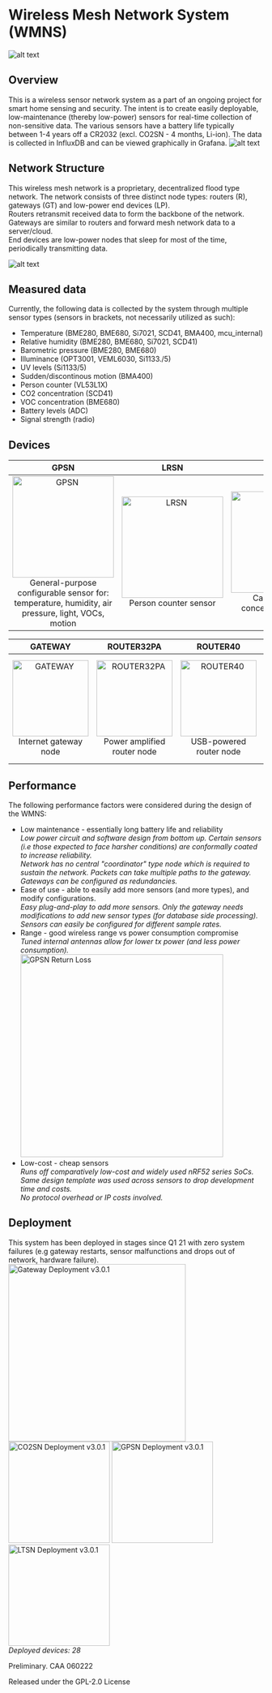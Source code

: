 # Wireless Mesh Network System (WMNS)


![alt text](https://github.com/edward62740/Wireless-Mesh-Network-System/blob/master/Documentation/mesh.png "Mesh Devices")

## Overview

This is a wireless sensor network system as a part of an ongoing project for smart home sensing and security. The intent is to create easily deployable, low-maintenance (thereby low-power) sensors for real-time collection of non-sensitive data. The various sensors have a battery life typically between 1-4 years off a CR2032 (excl. CO2SN - 4 months, Li-ion).
The data is collected in InfluxDB and can be viewed graphically in Grafana.
![alt text](https://github.com/edward62740/Wireless-Mesh-Network-System/blob/master/Documentation/graph.jpg "Grafana")


## Network Structure
This wireless mesh network is a proprietary, decentralized flood type network. The network consists of three distinct node types: routers (R), gateways (GT) and low-power end devices (LP).\
Routers retransmit received data to form the backbone of the network.\
Gateways are similar to routers and forward mesh network data to a server/cloud.\
End devices are low-power nodes that sleep for most of the time, periodically transmitting data.


![alt text](https://github.com/edward62740/Wireless-Mesh-Network-System/blob/master/Documentation/network.png "Mesh Devices")


## Measured data
Currently, the following data is collected by the system through multiple sensor types (sensors in brackets, not necessarily utilized as such):
* Temperature (BME280, BME680, Si7021, SCD41, BMA400, mcu_internal)
* Relative humidity (BME280, BME680, Si7021, SCD41)
* Barometric pressure (BME280, BME680)
* Illuminance (OPT3001, VEML6030, Si1133./5)
* UV levels (Si1133/5)
* Sudden/discontinous motion (BMA400)
* Person counter (VL53L1X)
* CO2 concentration (SCD41)
* VOC concentration (BME680)
* Battery levels (ADC)
* Signal strength (radio)


## Devices

GPSN             |  LRSN      |  CO2SN  | ALSN
:-------------------------:|:-------------------------:|:-------------------------:|:-------------------------:
<img src="https://github.com/edward62740/Wireless-Mesh-Network-System/blob/master/Documentation/gpsn.png" alt="GPSN" width="200"/><br />General-purpose configurable sensor for: temperature, humidity, air pressure, light, VOCs, motion|<img src="https://github.com/edward62740/Wireless-Mesh-Network-System/blob/master/Documentation/lrsn.png" alt="LRSN" width="200"/><br />Person counter sensor |  <img src="https://github.com/edward62740/Wireless-Mesh-Network-System/blob/master/Documentation/co2sn.png" alt="CO2SN" width="200"/><br />Carbon dioxide concentration sensor | <img src="https://github.com/edward62740/Wireless-Mesh-Network-System/blob/master/Documentation/alsn.png" alt="ALSN" width="200"/><br />Specialized light sensor for visible, UV, IR

GATEWAY             |  ROUTER32PA      |  ROUTER40  | LTSN | TERMINAL
:-------------------------:|:-------------------------:|:-------------------------:|:-------------------------:|:-------------------------:
<img src="https://github.com/edward62740/Wireless-Mesh-Network-System/blob/master/Documentation/gateway.png" alt="GATEWAY" width="150"/><br />Internet gateway node  |<img src="https://github.com/edward62740/Wireless-Mesh-Network-System/blob/master/Documentation/router32pa.png" alt="ROUTER32PA" width="150"/><br />Power amplified router node |  <img src="https://github.com/edward62740/Wireless-Mesh-Network-System/blob/master/Documentation/router40.png" alt="ROUTER40" width="150"/><br />USB-powered router node |<img src="https://github.com/edward62740/Wireless-Mesh-Network-System/blob/master/Documentation/ltsn.png" alt="LTSN" width="150"/><br />Specialized temp sensor for sub-zero|<img src="https://github.com/edward62740/Wireless-Mesh-Network-System/blob/master/Documentation/terminal.png" alt="TERMINAL" width="150"/><br />redacted for security reasons

## Performance

The following performance factors were considered during the design of the WMNS:
* Low maintenance - essentially long battery life and reliability
</br> _Low power circuit and software design from bottom up. Certain sensors (i.e those expected to face harsher conditions) are conformally coated to increase reliability._
</br> _Network has no central "coordinator" type node which is required to sustain the network. Packets can take multiple paths to the gateway. Gateways can be configured as redundancies._
* Ease of use - able to easily add more sensors (and more types), and modify configurations.
</br> _Easy plug-and-play to add more sensors. Only the gateway needs modifications to add new sensor types (for database side processing)._
</br> _Sensors can easily be configured for different sample rates._
* Range - good wireless range vs power consumption compromise
</br> _Tuned internal antennas allow for lower tx power (and less power consumption)._ 
</br><img src="https://github.com/edward62740/Wireless-Mesh-Network-System/blob/master/Documentation/gpsntune.PNG" alt="GPSN Return Loss" width="400"/>
* Low-cost - cheap sensors
</br> _Runs off comparatively low-cost and widely used nRF52 series SoCs. Same design template was used across sensors to drop development time and costs._
</br> _No protocol overhead or IP costs involved._

## Deployment

This system has been deployed in stages since Q1 21 with zero system failures (e.g gateway restarts, sensor malfunctions and drops out of network, hardware failure).
</br><img src="https://github.com/edward62740/Wireless-Mesh-Network-System/blob/master/Documentation/deployment.png" alt="Gateway Deployment v3.0.1" width="350"/>
<img src="https://github.com/edward62740/Wireless-Mesh-Network-System/blob/master/Documentation/deploymentco2sn.jpeg" alt="CO2SN Deployment v3.0.1" width="200"/>
<img src="https://github.com/edward62740/Wireless-Mesh-Network-System/blob/master/Documentation/deploymentgpsn.jpeg" alt="GPSN Deployment v3.0.1" width="200"/>
<img src="https://github.com/edward62740/Wireless-Mesh-Network-System/blob/master/Documentation/deploymentltsn.jpeg" alt="LTSN Deployment v3.0.1" width="200"/>
</br>
*Deployed devices: 28*

Preliminary. CAA 060222

Released under the GPL-2.0 License

